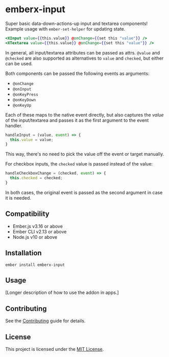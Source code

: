 emberx-input
==============================================================================

Super basic data-down-actions-up input and textarea components! Example usage
with `ember-set-helper` for updating state.

```hbs
<XInput value={{this.value}} @onChange={{set this "value"}} />
<XTextarea value={{this.value}} @onChange={{set this "value"}} />
```

In general, all input/textarea attributes can be passed as attrs. `@value` and
`@checked` are also supported as alternatives to `value` and `checked`, but
either can be used.

Both components can be passed the following events as arguments:

- `@onChange`
- `@onInput`
- `@onKeyPress`
- `@onKeyDown`
- `@onKeyUp`

Each of these maps to the native event directly, but also captures the _value_
of the input/textarea and passes it as the first argument to the event handler.

```js
handleInput = (value, event) => {
  this.value = value;
}
```

This way, there's no need to pick the value off the event or target manually.

For checkbox inputs, the `checked` value is passed instead of the value:

```js
handleCheckboxChange = (checked, event) => {
  this.checked = checked;
}
```

In both cases, the original event is passed as the second argument in case it is
needed.

Compatibility
------------------------------------------------------------------------------

* Ember.js v3.16 or above
* Ember CLI v2.13 or above
* Node.js v10 or above


Installation
------------------------------------------------------------------------------

```
ember install emberx-input
```


Usage
------------------------------------------------------------------------------

[Longer description of how to use the addon in apps.]


Contributing
------------------------------------------------------------------------------

See the [Contributing](CONTRIBUTING.md) guide for details.


License
------------------------------------------------------------------------------

This project is licensed under the [MIT License](LICENSE.md).

